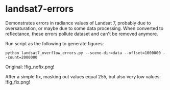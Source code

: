 # landsat7-errors
Demonstrates errors in radiance values of Landsat 7, probably due to oversaturation, or maybe due to some data processing. When converted to reflectance, these errors pollute dataset and can't be removed anymore.

Run script as the following to generate figures:

```
python landsat7_overflow_errors.py --scene-dir=data --offset=1000000 --count=2000000
```

Original:
!fig_nofix.png!

After a simple fix, masking out values equal 255, but also very low values:
!fig_fix.png!
